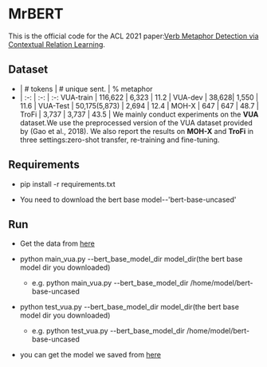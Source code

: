 # MrBERT

This is the official code for the ACL 2021 paper:[Verb Metaphor Detection via Contextual Relation Learning](hhh).
## Dataset 
- | # tokens | # unique sent. | % metaphor
- | :-: | :-: | :-: 
VUA-train | 116,622 | 6,323 | 11.2 | 
VUA-dev | 38,628| 1,550 | 11.6 |
VUA-Test | 50,175(5,873) | 2,694 | 12.4 |
MOH-X | 647 | 647 | 48.7 | 
TroFi | 3,737 | 3,737 | 43.5 |
We mainly conduct experiments on the **VUA** dataset.We use the preprocessed version of the VUA dataset provided by (Gao et al., 2018).
We also report the results on **MOH-X** and **TroFi** in three settings:zero-shot transfer, re-training and fine-tuning.
## Requirements
* pip install -r requirements.txt

* You need to download the bert base model--'bert-base-uncased'

## Run

* Get the data from [here](https://drive.google.com/drive/folders/13_MRmZryGhCf8ngBs57oCMH9KD83ZImu?usp=sharing)

* python main_vua.py --bert_base_model_dir model_dir(the bert base model dir you downloaded)
    * e.g. python main_vua.py --bert_base_model_dir /home/model/bert-base-uncased
    
* python test_vua.py --bert_base_model_dir model_dir(the bert base model dir you downloaded)
    * e.g. python test_vua.py --bert_base_model_dir /home/model/bert-base-uncased
    
* you can get the model we saved from [here](hhh)
